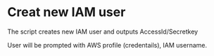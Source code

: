 # Creat new IAM user

The script creates new IAM user and outputs AccessId/Secretkey

User will be prompted with AWS profile (credentails), IAM username.